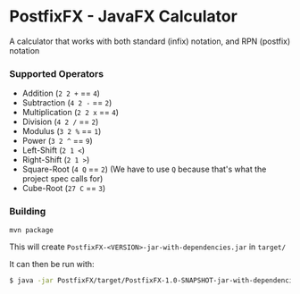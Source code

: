 # PostfixFX - JavaFX Calculator
A calculator that works with both standard (infix) notation, and RPN (postfix) notation

### Supported Operators
* Addition (`2 2 +` == `4`)
* Subtraction (`4 2 -` == `2`)
* Multiplication (`2 2 x` == `4`)
* Division (`4 2 /` == `2`)
* Modulus (`3 2 %` == `1`)
* Power (`3 2 ^` == `9`)
* Left-Shift (`2 1 <`)
* Right-Shift (`2 1 >`)
* Square-Root (`4 Q` == `2`) (We have to use `Q` because that's what the project spec calls for)
* Cube-Root (`27 C` == `3`)

### Building
```bash
mvn package
```

This will create `PostfixFX-<VERSION>-jar-with-dependencies.jar` in `target/`

It can then be run with:

```bash
$ java -jar PostfixFX/target/PostfixFX-1.0-SNAPSHOT-jar-with-dependencies.jar
```